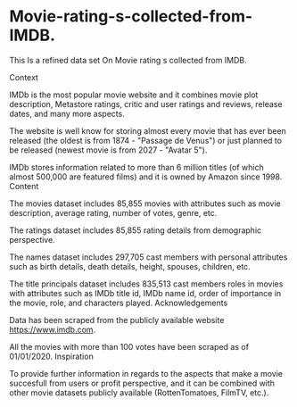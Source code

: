 # Movie-rating-s-collected-from-IMDB.
This Is a refined data set On Movie rating s collected from IMDB.


Context

IMDb is the most popular movie website and it combines movie plot description, Metastore ratings, critic and user ratings and reviews, release dates, and many more aspects.

The website is well know for storing almost every movie that has ever been released (the oldest is from 1874 - "Passage de Venus") or just planned to be released (newest movie is from 2027 - "Avatar 5").

IMDb stores information related to more than 6 million titles (of which almost 500,000 are featured films) and it is owned by Amazon since 1998.
Content

The movies dataset includes 85,855 movies with attributes such as movie description, average rating, number of votes, genre, etc.

The ratings dataset includes 85,855 rating details from demographic perspective.

The names dataset includes 297,705 cast members with personal attributes such as birth details, death details, height, spouses, children, etc.

The title principals dataset includes 835,513 cast members roles in movies with attributes such as IMDb title id, IMDb name id, order of importance in the movie, role, and characters played.
Acknowledgements

Data has been scraped from the publicly available website https://www.imdb.com.

All the movies with more than 100 votes have been scraped as of 01/01/2020.
Inspiration

To provide further information in regards to the aspects that make a movie succesfull from users or profit perspective, and it can be combined with other movie datasets publicly available (RottenTomatoes, FilmTV, etc.).
